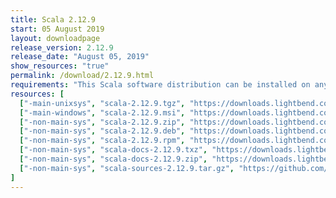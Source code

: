```yaml
---
title: Scala 2.12.9
start: 05 August 2019
layout: downloadpage
release_version: 2.12.9
release_date: "August 05, 2019"
show_resources: "true"
permalink: /download/2.12.9.html
requirements: "This Scala software distribution can be installed on any Unix-like or Windows system. It requires Java 8 or later, available <a href='https://www.java.com/'>here</a>."
resources: [
  ["-main-unixsys", "scala-2.12.9.tgz", "https://downloads.lightbend.com/scala/2.12.9/scala-2.12.9.tgz", "Mac OS X, Unix, Cygwin", "19.69M"],
  ["-main-windows", "scala-2.12.9.msi", "https://downloads.lightbend.com/scala/2.12.9/scala-2.12.9.msi", "Windows (msi installer)", "124.01M"],
  ["-non-main-sys", "scala-2.12.9.zip", "https://downloads.lightbend.com/scala/2.12.9/scala-2.12.9.zip", "Windows", "19.73M"],
  ["-non-main-sys", "scala-2.12.9.deb", "https://downloads.lightbend.com/scala/2.12.9/scala-2.12.9.deb", "Debian", "144.65M"],
  ["-non-main-sys", "scala-2.12.9.rpm", "https://downloads.lightbend.com/scala/2.12.9/scala-2.12.9.rpm", "RPM package", "124.32M"],
  ["-non-main-sys", "scala-docs-2.12.9.txz", "https://downloads.lightbend.com/scala/2.12.9/scala-docs-2.12.9.txz", "API docs", "53.19M"],
  ["-non-main-sys", "scala-docs-2.12.9.zip", "https://downloads.lightbend.com/scala/2.12.9/scala-docs-2.12.9.zip", "API docs", "107.41M"],
  ["-non-main-sys", "scala-sources-2.12.9.tar.gz", "https://github.com/scala/scala/archive/v2.12.9.tar.gz", "Sources", ""]
]
---
```

